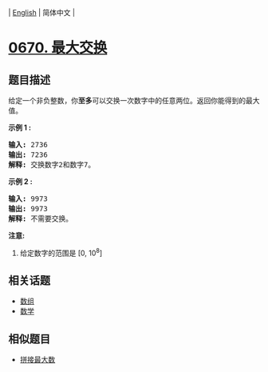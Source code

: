 
| [English](README_EN.md) | 简体中文 |

# [0670. 最大交换](https://leetcode-cn.com/problems/maximum-swap/)

## 题目描述

<p>给定一个非负整数，你<strong>至多</strong>可以交换一次数字中的任意两位。返回你能得到的最大值。</p>

<p><strong>示例 1 :</strong></p>

<pre>
<strong>输入:</strong> 2736
<strong>输出:</strong> 7236
<strong>解释:</strong> 交换数字2和数字7。
</pre>

<p><strong>示例 2 :</strong></p>

<pre>
<strong>输入:</strong> 9973
<strong>输出:</strong> 9973
<strong>解释:</strong> 不需要交换。
</pre>

<p><strong>注意:</strong></p>

<ol>
	<li>给定数字的范围是&nbsp;[0, 10<sup>8</sup>]</li>
</ol>


## 相关话题

- [数组](https://leetcode-cn.com/tag/array)
- [数学](https://leetcode-cn.com/tag/math)

## 相似题目

- [拼接最大数](../create-maximum-number/README.md)
